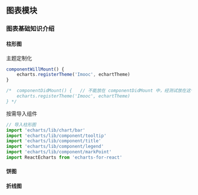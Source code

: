 ## 图表模块

### 图表基础知识介绍

#### 柱形图

主题定制化
```javascript
componentWillMount() { 
    echarts.registerTheme('Imooc', echartTheme)
}

/*  componentDidMount() {   // 不能放在 componentDidMount 中，经测试放在这个生命周期 主题不能初始化
    echarts.registerTheme('Imooc', echartTheme)
} */
```

按需导入组件
```javascript
// 导入柱形图
import 'echarts/lib/chart/bar'
import 'echarts/lib/component/tooltip'
import 'echarts/lib/component/title'
import 'echarts/lib/component/legend'
import 'echarts/lib/component/markPoint'
import ReactEcharts from 'echarts-for-react'
```

#### 饼图

#### 折线图
